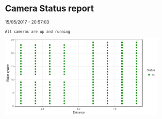 Camera Status report
================
15/05/2017 - 20:57:03

    All cameras are up and running

![](camreport_files/figure-markdown_github/unnamed-chunk-2-1.png)
